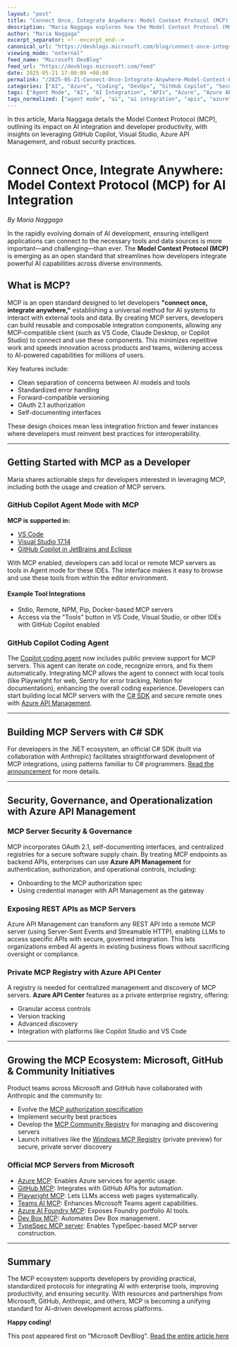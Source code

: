 ```yaml
---
layout: "post"
title: "Connect Once, Integrate Anywhere: Model Context Protocol (MCP) for AI Integration"
description: "Maria Naggaga explores how the Model Context Protocol (MCP), an open standard, enables seamless integration between AI applications and external tools or data sources. The post details MCP’s support in tools like GitHub Copilot, Visual Studio, and Azure, with a security and developer workflow focus."
author: "Maria Naggaga"
excerpt_separator: <!--excerpt_end-->
canonical_url: "https://devblogs.microsoft.com/blog/connect-once-integrate-anywhere-with-mcps"
viewing_mode: "external"
feed_name: "Microsoft DevBlog"
feed_url: "https://devblogs.microsoft.com/feed"
date: 2025-05-21 17:00:09 +00:00
permalink: "/2025-05-21-Connect-Once-Integrate-Anywhere-Model-Context-Protocol-MCP-for-AI-Integration.html"
categories: ["AI", "Azure", "Coding", "DevOps", "GitHub Copilot", "Security"]
tags: ["Agent Mode", "AI", "AI Integration", "APIs", "Azure", "Azure API Management", "C# SDK", "Coding", "Developer Productivity", "DevOps", "GitHub Copilot", "MCP", "Model Context Protocol", "News", "OAuth 2.1", "Registry", "Security", "Visual Studio", "Visual Studio Code"]
tags_normalized: ["agent mode", "ai", "ai integration", "apis", "azure", "azure api management", "c sharp sdk", "coding", "developer productivity", "devops", "github copilot", "mcp", "model context protocol", "news", "oauth 2 dot 1", "registry", "security", "visual studio", "visual studio code"]
---
```


In this article, Maria Naggaga details the Model Context Protocol (MCP), outlining its impact on AI integration and developer productivity, with insights on leveraging GitHub Copilot, Visual Studio, Azure API Management, and robust security practices.<!--excerpt_end-->

# Connect Once, Integrate Anywhere: Model Context Protocol (MCP) for AI Integration

*By Maria Naggaga*

In the rapidly evolving domain of AI development, ensuring intelligent applications can connect to the necessary tools and data sources is more important—and challenging—than ever. The **Model Context Protocol (MCP)** is emerging as an open standard that streamlines how developers integrate powerful AI capabilities across diverse environments.

## What is MCP?

MCP is an open standard designed to let developers **"connect once, integrate anywhere,"** establishing a universal method for AI systems to interact with external tools and data. By creating MCP servers, developers can build reusable and composable integration components, allowing any MCP-compatible client (such as VS Code, Claude Desktop, or Copilot Studio) to connect and use these components. This minimizes repetitive work and speeds innovation across products and teams, widening access to AI-powered capabilities for millions of users.

Key features include:

- Clean separation of concerns between AI models and tools
- Standardized error handling
- Forward-compatible versioning
- OAuth 2.1 authorization
- Self-documenting interfaces

These design choices mean less integration friction and fewer instances where developers must reinvent best practices for interoperability.

---

## Getting Started with MCP as a Developer

Maria shares actionable steps for developers interested in leveraging MCP, including both the usage and creation of MCP servers.

### GitHub Copilot Agent Mode with MCP

**MCP is supported in:**

- [VS Code](https://code.visualstudio.com/docs/copilot/chat/mcp-servers#_enable-mcp-support-in-vs-code)
- [Visual Studio 17.14](https://learn.microsoft.com/en-us/visualstudio/ide/mcp-servers?view=vs-2022)
- [GitHub Copilot in JetBrains and Eclipse](https://devblogs.microsoft.com/java/vibe-coding-with-github-copilot-agent-mode-and-mcp-support-in-jetbrains-and-eclipse/)

With MCP enabled, developers can add local or remote MCP servers as tools in Agent mode for these IDEs. The interface makes it easy to browse and use these tools from within the editor environment.

#### Example Tool Integrations

- Stdio, Remote, NPM, Pip, Docker-based MCP servers
- Access via the "Tools" button in VS Code, Visual Studio, or other IDEs with GitHub Copilot enabled

### GitHub Copilot Coding Agent

The [Copilot coding agent](https://docs.github.com/en/enterprise-cloud@latest/copilot/customizing-copilot/extending-copilot-coding-agent-with-mcp) now includes public preview support for MCP servers. This agent can iterate on code, recognize errors, and fix them automatically. Integrating MCP allows the agent to connect with local tools (like Playwright for web, Sentry for error tracking, Notion for documentation), enhancing the overall coding experience. Developers can start building local MCP servers with the [C# SDK](https://github.com/modelcontextprotocol/csharp-sdk) and secure remote ones with [Azure API Management](https://learn.microsoft.com/en-us/azure/api-management/api-management-key-concepts).

---

## Building MCP Servers with C# SDK

For developers in the .NET ecosystem, an official C# SDK (built via collaboration with Anthropic) facilitates straightforward development of MCP integrations, using patterns familiar to C# programmers. [Read the announcement](https://devblogs.microsoft.com/blog/microsoft-partners-with-anthropic-to-create-official-c-sdk-for-model-context-protocol) for more details.

---

## Security, Governance, and Operationalization with Azure API Management

### MCP Server Security & Governance

MCP incorporates OAuth 2.1, self-documenting interfaces, and centralized registries for a secure software supply chain. By treating MCP endpoints as backend APIs, enterprises can use **Azure API Management** for authentication, authorization, and operational controls, including:

- Onboarding to the MCP authorization spec
- Using credential manager with API Management as the gateway

### Exposing REST APIs as MCP Servers

Azure API Management can transform any REST API into a remote MCP server (using Server-Sent Events and Streamable HTTP), enabling LLMs to access specific APIs with secure, governed integration. This lets organizations embed AI agents in existing business flows without sacrificing oversight or compliance.

### Private MCP Registry with Azure API Center

A registry is needed for centralized management and discovery of MCP servers. **Azure API Center** features as a private enterprise registry, offering:

- Granular access controls
- Version tracking
- Advanced discovery
- Integration with platforms like Copilot Studio and VS Code

---

## Growing the MCP Ecosystem: Microsoft, GitHub & Community Initiatives

Product teams across Microsoft and GitHub have collaborated with Anthropic and the community to:

- Evolve the [MCP authorization specification](https://modelcontextprotocol.io/specification/draft/basic/authorization)
- Implement security best practices
- Develop the [MCP Community Registry](https://github.com/modelcontextprotocol/registry) for managing and discovering servers
- Launch initiatives like the [Windows MCP Registry](https://blogs.windows.com/windowsexperience/2025/05/19/securing-the-model-context-protocol-building-a-safer-agentic-future-on-windows/) (private preview) for secure, private server discovery

### Official MCP Servers from Microsoft

- [Azure MCP](https://devblogs.microsoft.com/azure-sdk/introducing-the-azure-mcp-server/): Enables Azure services for agentic usage.
- [GitHub MCP](https://github.blog/changelog/2025-04-04-github-mcp-server-public-preview/): Integrates with GitHub APIs for automation.
- [Playwright MCP](https://github.com/microsoft/playwright-mcp): Lets LLMs access web pages systematically.
- [Teams AI MCP](https://devblogs.microsoft.com/microsoft365dev/announcing-the-updated-teams-ai-library-and-mcp-support/): Enhances Microsoft Teams agent capabilities.
- [Azure AI Foundry MCP](https://github.com/azure-ai-foundry/mcp-foundry): Exposes Foundry portfolio AI tools.
- [Dev Box MCP](https://devblogs.microsoft.com/develop-from-the-cloud/supercharge-ai-development-with-new-ai-powered-features-in-microsoft-dev-box/#introducing-the-dev-box-mcp:-ai-native-control-for-your-development-environment): Automates Dev Box management.
- [TypeSpec MCP server](https://github.com/microsoft/typespec-mcp): Enables TypeSpec-based MCP server construction.

---

## Summary

The MCP ecosystem supports developers by providing practical, standardized protocols for integrating AI with enterprise tools, improving productivity, and ensuring security. With resources and partnerships from Microsoft, GitHub, Anthropic, and others, MCP is becoming a unifying standard for AI-driven development across platforms.

**Happy coding!**

This post appeared first on "Microsoft DevBlog". [Read the entire article here](https://devblogs.microsoft.com/blog/connect-once-integrate-anywhere-with-mcps)
